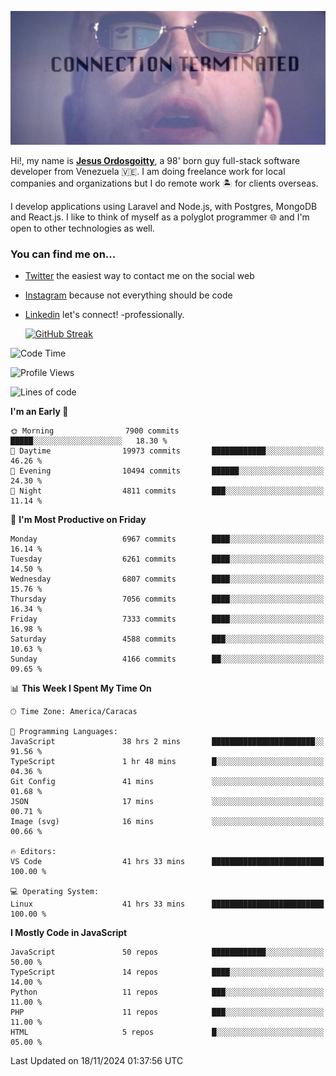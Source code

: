 ![hackers movie reference](./disconnected.jpg)

Hi!, my name is [**Jesus Ordosgoitty**](https://jodaz.dev), a 98' born guy full-stack software developer from Venezuela 🇻🇪. I am doing freelance work for local companies and organizations but I do remote work 🏝️ for clients overseas. 

I develop applications using Laravel and Node.js, with Postgres, MongoDB and React.js. I like to think of myself as a polyglot programmer 🌐 and I'm open to other technologies as well.

### You can find me on...

- [Twitter](https://twitter.com/jodaz_) the easiest way to contact me on the social web
- [Instagram](https://instagram.com/jodaz_) because not everything should be code
- [Linkedin](https://linkedin.com/in/jodaz) let's connect! -professionally.


    [![GitHub Streak](https://streak-stats.demolab.com?user=jodaz&theme=tokyonight)](https://git.io/streak-stats)

<!--START_SECTION:waka-->
![Code Time](http://img.shields.io/badge/Code%20Time-7%2C525%20hrs%2018%20mins-blue)

![Profile Views](http://img.shields.io/badge/Profile%20Views-28-blue)

![Lines of code](https://img.shields.io/badge/From%20Hello%20World%20I%27ve%20Written-82.2%20million%20lines%20of%20code-blue)

**I'm an Early 🐤** 

```text
🌞 Morning                7900 commits        █████░░░░░░░░░░░░░░░░░░░░   18.30 % 
🌆 Daytime                19973 commits       ████████████░░░░░░░░░░░░░   46.26 % 
🌃 Evening                10494 commits       ██████░░░░░░░░░░░░░░░░░░░   24.30 % 
🌙 Night                  4811 commits        ███░░░░░░░░░░░░░░░░░░░░░░   11.14 % 
```
📅 **I'm Most Productive on Friday** 

```text
Monday                   6967 commits        ████░░░░░░░░░░░░░░░░░░░░░   16.14 % 
Tuesday                  6261 commits        ████░░░░░░░░░░░░░░░░░░░░░   14.50 % 
Wednesday                6807 commits        ████░░░░░░░░░░░░░░░░░░░░░   15.76 % 
Thursday                 7056 commits        ████░░░░░░░░░░░░░░░░░░░░░   16.34 % 
Friday                   7333 commits        ████░░░░░░░░░░░░░░░░░░░░░   16.98 % 
Saturday                 4588 commits        ███░░░░░░░░░░░░░░░░░░░░░░   10.63 % 
Sunday                   4166 commits        ██░░░░░░░░░░░░░░░░░░░░░░░   09.65 % 
```


📊 **This Week I Spent My Time On** 

```text
🕑︎ Time Zone: America/Caracas

💬 Programming Languages: 
JavaScript               38 hrs 2 mins       ███████████████████████░░   91.56 % 
TypeScript               1 hr 48 mins        █░░░░░░░░░░░░░░░░░░░░░░░░   04.36 % 
Git Config               41 mins             ░░░░░░░░░░░░░░░░░░░░░░░░░   01.68 % 
JSON                     17 mins             ░░░░░░░░░░░░░░░░░░░░░░░░░   00.71 % 
Image (svg)              16 mins             ░░░░░░░░░░░░░░░░░░░░░░░░░   00.66 % 

🔥 Editors: 
VS Code                  41 hrs 33 mins      █████████████████████████   100.00 % 

💻 Operating System: 
Linux                    41 hrs 33 mins      █████████████████████████   100.00 % 
```

**I Mostly Code in JavaScript** 

```text
JavaScript               50 repos            ████████████░░░░░░░░░░░░░   50.00 % 
TypeScript               14 repos            ████░░░░░░░░░░░░░░░░░░░░░   14.00 % 
Python                   11 repos            ███░░░░░░░░░░░░░░░░░░░░░░   11.00 % 
PHP                      11 repos            ███░░░░░░░░░░░░░░░░░░░░░░   11.00 % 
HTML                     5 repos             █░░░░░░░░░░░░░░░░░░░░░░░░   05.00 % 
```




 Last Updated on 18/11/2024 01:37:56 UTC
<!--END_SECTION:waka-->
